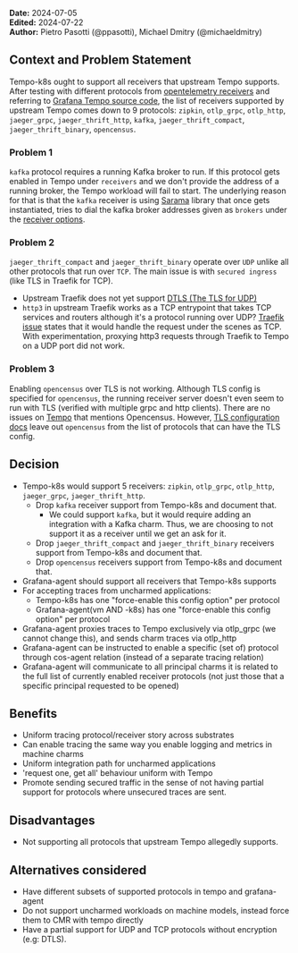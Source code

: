 **Date:** 2024-07-05<br/>
**Edited:** 2024-07-22<br/>
**Author:** Pietro Pasotti (@ppasotti), Michael Dmitry (@michaeldmitry)


## Context and Problem Statement
Tempo-k8s ought to support all receivers that upstream Tempo supports. After testing with different protocols from [opentelemetry receivers](https://github.com/open-telemetry/opentelemetry-collector-contrib/tree/main/receiver/) and referring to [Grafana Tempo source code](https://github.com/grafana/tempo/blob/main/modules/distributor/receiver/shim.go#L163C2-L169C3), the list of receivers supported by upstream Tempo comes down to 9 protocols: `zipkin`, `otlp_grpc`, `otlp_http`, `jaeger_grpc`, `jaeger_thrift_http`, `kafka`, `jaeger_thrift_compact`, `jaeger_thrift_binary`, `opencensus`.

### Problem 1
`kafka` protocol requires a running Kafka broker to run. If this protocol gets enabled in Tempo under `receivers` and we don't provide the address of a running broker, the Tempo workload will fail to start. The underlying reason for that is that the `kafka` receiver is using [Sarama](https://github.com/IBM/sarama) library that once gets instantiated, tries to dial the kafka broker addresses given as `brokers` under the [receiver options](https://github.com/MovieStoreGuy/opentelemetry-collector-contrib/tree/main/receiver/kafkareceiver). 

### Problem 2
`jaeger_thrift_compact` and `jaeger_thrift_binary` operate over `UDP` unlike all other protocols that run over `TCP`. The main issue is with `secured ingress` (like TLS in Traefik for TCP). 
- Upstream Traefik does not yet support [DTLS (The TLS for UDP)](https://github.com/traefik/traefik/issues/6642)
- `http3` in upstream Traefik works as a TCP entrypoint that takes TCP services and routers although it's a protocol running over UDP? [Traefik issue](https://github.com/traefik/traefik/issues/9050) states that it would handle the request under the scenes as TCP. With experimentation, proxying http3 requests through Traefik to Tempo on a UDP port did not work.

### Problem 3
Enabling `opencensus` over TLS is not working. Although TLS config is specified for `opencensus`, the running receiver server doesn't even seem to run with TLS (verified with multiple grpc and http clients). There are no issues on [Tempo](https://github.com/grafana/tempo/issues) that mentions Opencensus. However, [TLS configuration docs](https://grafana.com/docs/tempo/latest/configuration/network/tls/#receiver-tls) leave out `opencensus` from the list of protocols that can have the TLS config. 

## Decision 

- Tempo-k8s would support 5 receivers: `zipkin`, `otlp_grpc`, `otlp_http`, `jaeger_grpc`, `jaeger_thrift_http`.
  - Drop `kafka` receiver support from Tempo-k8s and document that. 
    - We could support `kafka`, but it would require adding an integration with a Kafka charm. Thus, we are choosing to not support it as a receiver until we get an ask for it.
  - Drop `jaeger_thrift_compact` and `jaeger_thrift_binary` receivers support from Tempo-k8s and document that.
  - Drop `opencensus` receivers support from Tempo-k8s and document that.
- Grafana-agent should support all receivers that Tempo-k8s supports
- For accepting traces from uncharmed applications:
  - Tempo-k8s has one "force-enable this config option" per protocol
  - Grafana-agent(vm AND -k8s) has one "force-enable this config option" per protocol
- Grafana-agent proxies traces to Tempo exclusively via otlp_grpc (we cannot change this), and sends charm traces via otlp_http
- Grafana-agent can be instructed to enable a specific (set of) protocol through cos-agent relation (instead of a separate tracing relation)
- Grafana-agent will communicate to all principal charms it is related to the full list of currently enabled receiver protocols (not just those that a specific principal requested to be opened)

## Benefits

- Uniform tracing protocol/receiver story across substrates
- Can enable tracing the same way you enable logging and metrics in machine charms
- Uniform integration path for uncharmed applications
- 'request one, get all' behaviour uniform with Tempo
- Promote sending secured traffic in the sense of not having partial support for protocols where unsecured traces are sent.

## Disadvantages

- Not supporting all protocols that upstream Tempo allegedly supports.

## Alternatives considered

- Have different subsets of supported protocols in tempo and grafana-agent
- Do not support uncharmed workloads on machine models, instead force them to CMR with tempo directly
- Have a partial support for UDP and TCP protocols without encryption (e.g: DTLS). 
